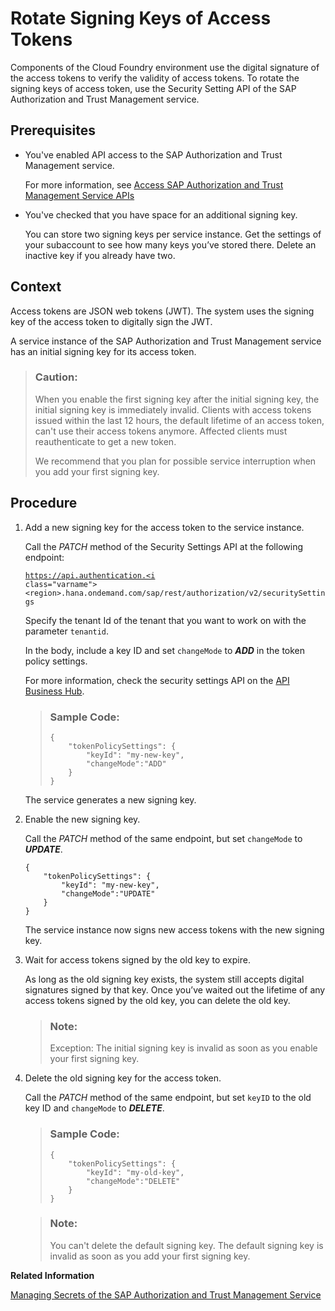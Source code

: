 <!-- loiob279adf3ec134b2a8611a42bff1ee9d9 -->

# Rotate Signing Keys of Access Tokens

Components of the Cloud Foundry environment use the digital signature of the access tokens to verify the validity of access tokens. To rotate the signing keys of access token, use the Security Setting API of the SAP Authorization and Trust Management service.



<a name="loiob279adf3ec134b2a8611a42bff1ee9d9__prereq_g3h_l5y_tjb"/>

## Prerequisites

-   You've enabled API access to the SAP Authorization and Trust Management service.

    For more information, see [Access SAP Authorization and Trust Management Service APIs](access-sap-authorization-and-trust-management-service-apis-ebc9113.md)

-   You've checked that you have space for an additional signing key.

    You can store two signing keys per service instance. Get the settings of your subaccount to see how many keys you’ve stored there. Delete an inactive key if you already have two.




<a name="loiob279adf3ec134b2a8611a42bff1ee9d9__context_prh_mmz_tjb"/>

## Context

Access tokens are JSON web tokens \(JWT\). The system uses the signing key of the access token to digitally sign the JWT.

A service instance of the SAP Authorization and Trust Management service has an initial signing key for its access token.

> ### Caution:  
> When you enable the first signing key after the initial signing key, the initial signing key is immediately invalid. Clients with access tokens issued within the last 12 hours, the default lifetime of an access token, can't use their access tokens anymore. Affected clients must reauthenticate to get a new token.
> 
> We recommend that you plan for possible service interruption when you add your first signing key.



## Procedure

1.  Add a new signing key for the access token to the service instance.

    Call the *PATCH* method of the Security Settings API at the following endpoint:

    <code>https://api.authentication.<i class="varname">&lt;region&gt;</i>.hana.ondemand.com/sap/rest/authorization/v2/securitySettings</code>

    Specify the tenant Id of the tenant that you want to work on with the parameter `tenantid`.

    In the body, include a key ID and set `changeMode` to ***ADD*** in the token policy settings.

    For more information, check the security settings API on the [API Business Hub](https://api.sap.com/package/authtrustmgmnt?section=Artifacts).

    > ### Sample Code:  
    > ```
    > {
    >     "tokenPolicySettings": {
    >         "keyId": "my-new-key",
    >         "changeMode":"ADD"
    >     }
    > }
    > ```

    The service generates a new signing key.

2.  Enable the new signing key.

    Call the *PATCH* method of the same endpoint, but set `changeMode` to ***UPDATE***.

    ```
    {
        "tokenPolicySettings": {
            "keyId": "my-new-key",
            "changeMode":"UPDATE"
        }
    }
    ```

    The service instance now signs new access tokens with the new signing key.

3.  Wait for access tokens signed by the old key to expire.

    As long as the old signing key exists, the system still accepts digital signatures signed by that key. Once you’ve waited out the lifetime of any access tokens signed by the old key, you can delete the old key.

    > ### Note:  
    > Exception: The initial signing key is invalid as soon as you enable your first signing key.

4.  Delete the old signing key for the access token.

    Call the *PATCH* method of the same endpoint, but set `keyID` to the old key ID and `changeMode` to ***DELETE***.

    > ### Sample Code:  
    > ```
    > {
    >     "tokenPolicySettings": {
    >         "keyId": "my-old-key",
    >         "changeMode":"DELETE"
    >     }
    > }
    > ```

    > ### Note:  
    > You can't delete the default signing key. The default signing key is invalid as soon as you add your first signing key.


**Related Information**  


[Managing Secrets of the SAP Authorization and Trust Management Service](managing-secrets-of-the-sap-authorization-and-trust-management-service-22f4a5c.md "The SAP Authorization and Trust Management service maintains a number of secrets to ensure secure operation of the service. Your organization can have policies that require you change secrets or you may need to respond to the loss of a secret.")

